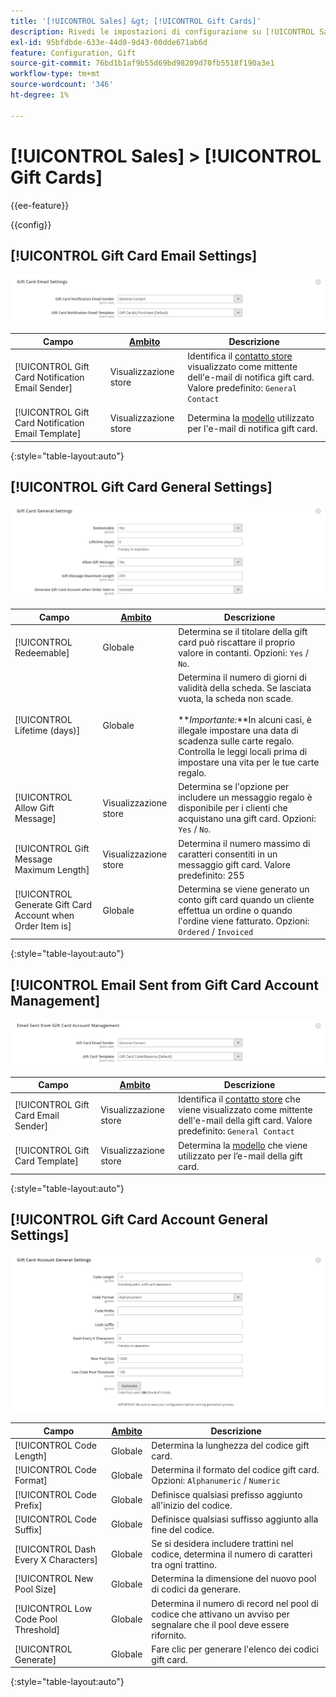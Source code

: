 ```yaml
---
title: '[!UICONTROL Sales] &gt; [!UICONTROL Gift Cards]'
description: Rivedi le impostazioni di configurazione su [!UICONTROL Sales] &gt; [!UICONTROL Gift Cards] pagina dell’amministratore di Commerce.
exl-id: 95bfdbde-633e-44d0-9d43-00dde671ab6d
feature: Configuration, Gift
source-git-commit: 76bd1b1af9b55d69bd98209d70fb5518f190a3e1
workflow-type: tm+mt
source-wordcount: '346'
ht-degree: 1%

---
```


# [!UICONTROL Sales] > [!UICONTROL Gift Cards]

{{ee-feature}}

{{config}}

## [!UICONTROL Gift Card Email Settings]

![Impostazioni e-mail gift card](./assets/gift-cards-gift-card-email-settings.png)<!-- zoom -->

<!-- [Gift Card Email Settings](https://docs.magento.com/user-guide/catalog/product-gift-card-account-configuration.html) -->

| Campo | [Ambito](../../getting-started/websites-stores-views.md#scope-settings) | Descrizione |
|--- |--- |--- |
| [!UICONTROL Gift Card Notification Email Sender] | Visualizzazione store | Identifica il [contatto store](../../getting-started/store-details.md#store-email-addresses) visualizzato come mittente dell&#39;e-mail di notifica gift card. Valore predefinito: `General Contact` |
| [!UICONTROL Gift Card Notification Email Template] | Visualizzazione store | Determina la [modello](../../systems/email-templates.md) utilizzato per l&#39;e-mail di notifica gift card. |

{:style=&quot;table-layout:auto&quot;}

## [!UICONTROL Gift Card General Settings]

![Impostazioni generali gift card](./assets/gift-cards-gift-card-general-settings.png)<!-- zoom -->

<!-- [Gift Card General Settings](https://docs.magento.com/user-guide/catalog/product-gift-card-account-configuration.html) -->

| Campo | [Ambito](../../getting-started/websites-stores-views.md#scope-settings) | Descrizione |
|--- |--- |--- |
| [!UICONTROL Redeemable] | Globale | Determina se il titolare della gift card può riscattare il proprio valore in contanti. Opzioni: `Yes` / `No`. |
| [!UICONTROL Lifetime (days)] | Globale | Determina il numero di giorni di validità della scheda. Se lasciata vuota, la scheda non scade. <br/><br/>**_Importante:_**In alcuni casi, è illegale impostare una data di scadenza sulle carte regalo. Controlla le leggi locali prima di impostare una vita per le tue carte regalo. |
| [!UICONTROL Allow Gift Message] | Visualizzazione store | Determina se l&#39;opzione per includere un messaggio regalo è disponibile per i clienti che acquistano una gift card. Opzioni: `Yes` / `No`. |
| [!UICONTROL Gift Message Maximum Length] | Visualizzazione store | Determina il numero massimo di caratteri consentiti in un messaggio gift card. Valore predefinito: 255 |
| [!UICONTROL Generate Gift Card Account when Order Item is] | Globale | Determina se viene generato un conto gift card quando un cliente effettua un ordine o quando l&#39;ordine viene fatturato. Opzioni: `Ordered` / `Invoiced` |

{:style=&quot;table-layout:auto&quot;}

## [!UICONTROL Email Sent from Gift Card Account Management]

![E-mail inviata da Gestione account gift card](./assets/gift-cards-email-sent-from-account.png)<!-- zoom -->

<!-- [Email Sent from Gift Card Account Management](https://docs.magento.com/user-guide/catalog/product-gift-card-account-configuration.html) -->

| Campo | [Ambito](../../getting-started/websites-stores-views.md#scope-settings) | Descrizione |
|--- |--- |--- |
| [!UICONTROL Gift Card Email Sender] | Visualizzazione store | Identifica il [contatto store](../../getting-started/store-details.md#store-email-addresses) che viene visualizzato come mittente dell&#39;e-mail della gift card. Valore predefinito: `General Contact` |
| [!UICONTROL Gift Card Template] | Visualizzazione store | Determina la [modello](../../systems/email-templates.md) che viene utilizzato per l’e-mail della gift card. |

{:style=&quot;table-layout:auto&quot;}

## [!UICONTROL Gift Card Account General Settings]

![Impostazioni generali account gift card](./assets/gift-cards-gift-card-account-general-settings.png)<!-- zoom -->

<!-- [Gift Card Account General Settings](https://docs.magento.com/user-guide/catalog/product-gift-card-account-configuration.html) -->

| Campo | [Ambito](../../getting-started/websites-stores-views.md#scope-settings) | Descrizione |
|--- |--- |--- |
| [!UICONTROL Code Length] | Globale | Determina la lunghezza del codice gift card. |
| [!UICONTROL Code Format] | Globale | Determina il formato del codice gift card. Opzioni: `Alphanumeric` / `Numeric` |
| [!UICONTROL Code Prefix] | Globale | Definisce qualsiasi prefisso aggiunto all&#39;inizio del codice. |
| [!UICONTROL Code Suffix] | Globale | Definisce qualsiasi suffisso aggiunto alla fine del codice. |
| [!UICONTROL Dash Every X Characters] | Globale | Se si desidera includere trattini nel codice, determina il numero di caratteri tra ogni trattino. |
| [!UICONTROL New Pool Size] | Globale | Determina la dimensione del nuovo pool di codici da generare. |
| [!UICONTROL Low Code Pool Threshold] | Globale | Determina il numero di record nel pool di codice che attivano un avviso per segnalare che il pool deve essere rifornito. |
| [!UICONTROL Generate] | Globale | Fare clic per generare l&#39;elenco dei codici gift card. |

{:style=&quot;table-layout:auto&quot;}
